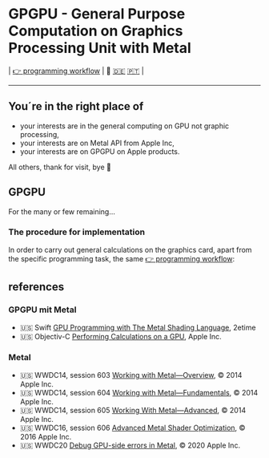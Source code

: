 # GPGPU - General Purpose Computation on Graphics Processing Unit with Metal

| [👉 programming workflow](./GPUWorkflow/README.md) | 🫵 [🇩🇪](README.de.md) [🇵🇹](README.pt.md) |

--- 

## You´re in the right place of

* your interests are in the general computing on GPU not graphic processing,
* your interests are on Metal API from Apple Inc,
* your interests are on GPGPU on Apple products.

All others, thank for visit, bye 👋

## GPGPU

For the many or few remaining...

### The procedure for implementation

In order to carry out general calculations on the graphics card, apart from the specific programming task, the same [👉 programming workflow](./GPUWorkflow/README.md):


## references

### GPGPU mit Metal

* 🇺🇸 Swift [GPU Programming with The Metal Shading Language](https://www.youtube.com/watch?v=VQK28rRK6OU), 2etime
* 🇺🇸 Objectiv-C [Performing Calculations on a GPU](https://developer.apple.com/documentation/metal/performing_calculations_on_a_gpu), Apple Inc.

### Metal

* 🇺🇸 WWDC14, session 603 [Working with Metal—Overview](https://devstreaming-cdn.apple.com/videos/wwdc/2014/603xx33n8igr5n1/603/603_working_with_metal_overview.pdf), © 2014 Apple Inc.
* 🇺🇸 WWDC14, session 604 [Working with Metal—Fundamentals](https://devstreaming-cdn.apple.com/videos/wwdc/2014/604xxg7crkljcr8/604/604_working_with_metal_fundamentals.pdf), © 2014 Apple Inc.
* 🇺🇸 WWDC14, session 605 [Working With Metal—Advanced](https://devstreaming-cdn.apple.com/videos/wwdc/2014/605xxygcz4pd0h6/605/605_working_with_metal_advanced.pdf), © 2014 Apple Inc.
* 🇺🇸 WWDC16, session 606 [Advanced Metal Shader Optimization](https://devstreaming-cdn.apple.com/videos/wwdc/2016/606oluchfgwakjbymy8/606/606_advanced_metal_shader_optimization.pdf), © 2016 Apple Inc.
* 🇺🇸 WWDC20 [Debug GPU-side errors in Metal](https://developer.apple.com/videos/play/wwdc2020/10616/), © 2020 Apple Inc.
